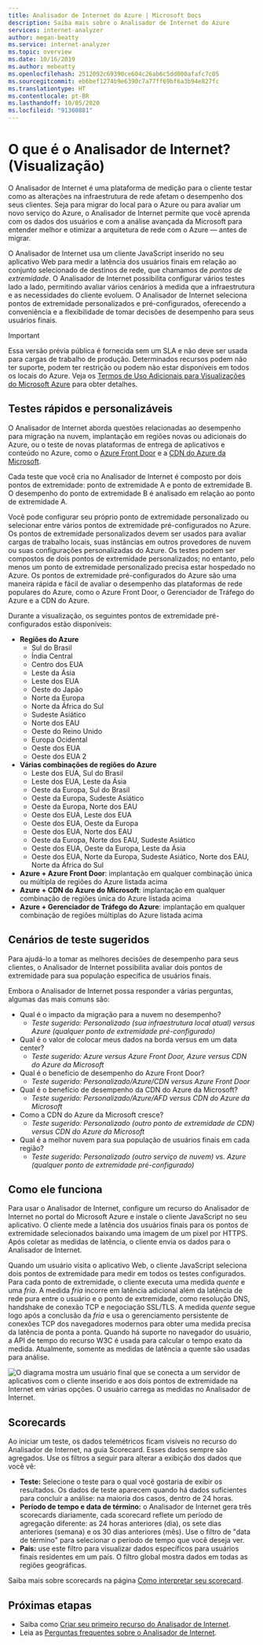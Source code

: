 ```yaml
---
title: Analisador de Internet do Azure | Microsoft Docs
description: Saiba mais sobre o Analisador de Internet do Azure
services: internet-analyzer
author: megan-beatty
ms.service: internet-analyzer
ms.topic: overview
ms.date: 10/16/2019
ms.author: mebeatty
ms.openlocfilehash: 2512092c69390ce604c26ab6c5dd000afafc7c05
ms.sourcegitcommit: eb6bef1274b9e6390c7a77ff69bf6a3b94e827fc
ms.translationtype: HT
ms.contentlocale: pt-BR
ms.lasthandoff: 10/05/2020
ms.locfileid: "91360881"
---
```

# <a name="what-is-internet-analyzer-preview"></a>O que é o Analisador de Internet? (Visualização)

O Analisador de Internet é uma plataforma de medição para o cliente testar como as alterações na infraestrutura de rede afetam o desempenho dos seus clientes. Seja para migrar do local para o Azure ou para avaliar um novo serviço do Azure, o Analisador de Internet permite que você aprenda com os dados dos usuários e com a análise avançada da Microsoft para entender melhor e otimizar a arquitetura de rede com o Azure — antes de migrar.

O Analisador de Internet usa um cliente JavaScript inserido no seu aplicativo Web para medir a latência dos usuários finais em relação ao conjunto selecionado de destinos de rede, que chamamos de _pontos de extremidade_. O Analisador de Internet possibilita configurar vários testes lado a lado, permitindo avaliar vários cenários à medida que a infraestrutura e as necessidades do cliente evoluem. O Analisador de Internet seleciona pontos de extremidade personalizados e pré-configurados, oferecendo a conveniência e a flexibilidade de tomar decisões de desempenho para seus usuários finais. 


> [!IMPORTANT]
> Essa versão prévia pública é fornecida sem um SLA e não deve ser usada para cargas de trabalho de produção. Determinados recursos podem não ter suporte, podem ter restrição ou podem não estar disponíveis em todos os locais do Azure. Veja os [Termos de Uso Adicionais para Visualizações do Microsoft Azure](https://azure.microsoft.com/support/legal/preview-supplemental-terms/) para obter detalhes.
>

## <a name="quick--customizable-tests"></a>Testes rápidos e personalizáveis

O Analisador de Internet aborda questões relacionadas ao desempenho para migração na nuvem, implantação em regiões novas ou adicionais do Azure, ou o teste de novas plataformas de entrega de aplicativos e conteúdo no Azure, como o [Azure Front Door](https://azure.microsoft.com/services/frontdoor/) e a [CDN do Azure da Microsoft](https://azure.microsoft.com/services/cdn/). 

Cada teste que você cria no Analisador de Internet é composto por dois pontos de extremidade: ponto de extremidade A e ponto de extremidade B. O desempenho do ponto de extremidade B é analisado em relação ao ponto de extremidade A. 

Você pode configurar seu próprio ponto de extremidade personalizado ou selecionar entre vários pontos de extremidade pré-configurados no Azure. Os pontos de extremidade personalizados devem ser usados para avaliar cargas de trabalho locais, suas instâncias em outros provedores de nuvem ou suas configurações personalizadas do Azure. Os testes podem ser compostos de dois pontos de extremidade personalizados; no entanto, pelo menos um ponto de extremidade personalizado precisa estar hospedado no Azure. Os pontos de extremidade pré-configurados do Azure são uma maneira rápida e fácil de avaliar o desempenho das plataformas de rede populares do Azure, como o Azure Front Door, o Gerenciador de Tráfego do Azure e a CDN do Azure. 

Durante a visualização, os seguintes pontos de extremidade pré-configurados estão disponíveis: 

* **Regiões do Azure**
    * Sul do Brasil
    * Índia Central
    * Centro dos EUA
    * Leste da Ásia
    * Leste dos EUA
    * Oeste do Japão
    * Norte da Europa
    * Norte da África do Sul
    * Sudeste Asiático 
    * Norte dos EAU
    * Oeste do Reino Unido  
    * Europa Ocidental
    * Oeste dos EUA 
    * Oeste dos EUA 2
* **Várias combinações de regiões do Azure** 
    * Leste dos EUA, Sul do Brasil 
    * Leste dos EUA, Leste da Ásia 
    * Oeste da Europa, Sul do Brasil
    * Oeste da Europa, Sudeste Asiático
    * Oeste da Europa, Norte dos EAU
    * Oeste dos EUA, Leste dos EUA 
    * Oeste dos EUA, Oeste da Europa
    * Oeste dos EUA, Norte dos EAU
    * Oeste da Europa, Norte dos EAU, Sudeste Asiático
    * Oeste dos EUA, Oeste da Europa, Leste da Ásia
    * Oeste dos EUA, Norte da Europa, Sudeste Asiático, Norte dos EAU, Norte da África do Sul 
* **Azure + Azure Front Door**: implantação em qualquer combinação única ou múltipla de regiões do Azure listada acima
* **Azure + CDN do Azure do Microsoft**: implantação em qualquer combinação de regiões única do Azure listada acima
* **Azure + Gerenciador de Tráfego do Azure**: implantação em qualquer combinação de regiões múltiplas do Azure listada acima

## <a name="suggested-test-scenarios"></a>Cenários de teste sugeridos 

Para ajudá-lo a tomar as melhores decisões de desempenho para seus clientes, o Analisador de Internet possibilita avaliar dois pontos de extremidade para sua população específica de usuários finais. 

Embora o Analisador de Internet possa responder a várias perguntas, algumas das mais comuns são: 
* Qual é o impacto da migração para a nuvem no desempenho? 
    * *Teste sugerido: Personalizado (sua infraestrutura local atual) versus Azure (qualquer ponto de extremidade pré-configurado)*
* Qual é o valor de colocar meus dados na borda versus em um data center? 
    *  *Teste sugerido: Azure versus Azure Front Door, Azure versus CDN do Azure da Microsoft*
* Qual é o benefício de desempenho do Azure Front Door?
    *  *Teste sugerido: Personalizado/Azure/CDN versus Azure Front Door*
* Qual é o benefício de desempenho da CDN do Azure da Microsoft? 
    *  *Teste sugerido: Personalizado/Azure/AFD versus CDN do Azure da Microsoft*
* Como a CDN do Azure da Microsoft cresce? 
    *  *Teste sugerido: Personalizado (outro ponto de extremidade de CDN) versus CDN do Azure da Microsoft*
* Qual é a melhor nuvem para sua população de usuários finais em cada região? 
    *  *Teste sugerido: Personalizado (outro serviço de nuvem) vs. Azure (qualquer ponto de extremidade pré-configurado)*

## <a name="how-it-works"></a>Como ele funciona

Para usar o Analisador de Internet, configure um recurso do Analisador de Internet no portal do Microsoft Azure e instale o cliente JavaScript no seu aplicativo. O cliente mede a latência dos usuários finais para os pontos de extremidade selecionados baixando uma imagem de um pixel por HTTPS. Após coletar as medidas de latência, o cliente envia os dados para o Analisador de Internet.

Quando um usuário visita o aplicativo Web, o cliente JavaScript seleciona dois pontos de extremidade para medir em todos os testes configurados. Para cada ponto de extremidade, o cliente executa uma medida _quente_ e uma _fria_. A medida _fria_ incorre em latência adicional além da latência de rede pura entre o usuário e o ponto de extremidade, como resolução DNS, handshake de conexão TCP e negociação SSL/TLS. A medida _quente_ segue logo após a conclusão da _fria_ e usa o gerenciamento persistente de conexões TCP dos navegadores modernos para obter uma medida precisa da latência de ponta a ponta. Quando há suporte no navegador do usuário, a API de tempo do recurso W3C é usada para calcular o tempo exato da medida. Atualmente, somente as medidas de latência a quente são usadas para análise.

![O diagrama mostra um usuário final que se conecta a um servidor de aplicativos com o cliente inserido e aos dois pontos de extremidade na Internet em várias opções. O usuário carrega as medidas no Analisador de Internet.](./media/ia-overview/architecture.png)


## <a name="scorecards"></a>Scorecards 

Ao iniciar um teste, os dados telemétricos ficam visíveis no recurso do Analisador de Internet, na guia Scorecard. Esses dados sempre são agregados. Use os filtros a seguir para alterar a exibição dos dados que você vê: 

* **Teste:** Selecione o teste para o qual você gostaria de exibir os resultados. Os dados de teste aparecem quando há dados suficientes para concluir a análise: na maioria dos casos, dentro de 24 horas. 
* **Período de tempo e data de término:** o Analisador de Internet gera três scorecards diariamente, cada scorecard reflete um período de agregação diferente: as 24 horas anteriores (dia), os sete dias anteriores (semana) e os 30 dias anteriores (mês). Use o filtro de "data de término" para selecionar o período de tempo que você deseja ver. 
* **País:** use este filtro para visualizar dados específicos para usuários finais residentes em um país. O filtro global mostra dados em todas as regiões geográficas.  

Saiba mais sobre scorecards na página [Como interpretar seu scorecard](internet-analyzer-scorecard.md). 


## <a name="next-steps"></a>Próximas etapas

* Saiba como [Criar seu primeiro recurso do Analisador de Internet](internet-analyzer-create-test-portal.md).
* Leia as [Perguntas frequentes sobre o Analisador de Internet](internet-analyzer-faq.md). 
